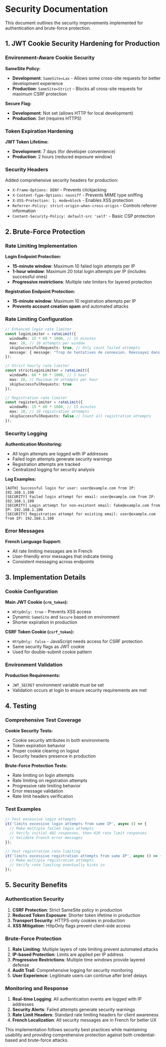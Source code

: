 # Security Documentation

This document outlines the security improvements implemented for authentication and brute-force protection.

## 1. JWT Cookie Security Hardening for Production

### Environment-Aware Cookie Security

**SameSite Policy:**
- **Development**: `SameSite=Lax` - Allows some cross-site requests for better development experience
- **Production**: `SameSite=Strict` - Blocks all cross-site requests for maximum CSRF protection

**Secure Flag:**
- **Development**: Not set (allows HTTP for local development)
- **Production**: Set (requires HTTPS)

### Token Expiration Hardening

**JWT Token Lifetime:**
- **Development**: 7 days (for developer convenience)
- **Production**: 2 hours (reduced exposure window)

### Security Headers

Added comprehensive security headers for production:
- `X-Frame-Options: DENY` - Prevents clickjacking
- `X-Content-Type-Options: nosniff` - Prevents MIME type sniffing
- `X-XSS-Protection: 1; mode=block` - Enables XSS protection
- `Referrer-Policy: strict-origin-when-cross-origin` - Controls referrer information
- `Content-Security-Policy: default-src 'self'` - Basic CSP protection

## 2. Brute-Force Protection

### Rate Limiting Implementation

**Login Endpoint Protection:**
- **15-minute window**: Maximum 10 failed login attempts per IP
- **1-hour window**: Maximum 20 total login attempts per IP (includes successful ones)
- **Progressive restrictions**: Multiple rate limiters for layered protection

**Registration Endpoint Protection:**
- **15-minute window**: Maximum 10 registration attempts per IP
- **Prevents account creation spam** and automated attacks

### Rate Limiting Configuration

```typescript
// Enhanced login rate limiter
const loginLimiter = rateLimit({
  windowMs: 15 * 60 * 1000, // 15 minutes
  max: 10, // 10 attempts per window
  skipSuccessfulRequests: true, // Only count failed attempts
  message: { message: "Trop de tentatives de connexion. Réessayez dans 15 minutes." }
});

// Strict hourly rate limiter
const strictLoginLimiter = rateLimit({
  windowMs: 60 * 60 * 1000, // 1 hour
  max: 20, // Maximum 20 attempts per hour
  skipSuccessfulRequests: true
});

// Registration rate limiter
const registerLimiter = rateLimit({
  windowMs: 15 * 60 * 1000, // 15 minutes
  max: 10, // 10 registration attempts
  skipSuccessfulRequests: false // Count all registration attempts
});
```

### Security Logging

**Authentication Monitoring:**
- All login attempts are logged with IP addresses
- Failed login attempts generate security warnings
- Registration attempts are tracked
- Centralized logging for security analysis

**Log Examples:**
```
[AUTH] Successful login for user: user@example.com from IP: 192.168.1.100
[SECURITY] Failed login attempt for email: user@example.com from IP: 192.168.1.100
[SECURITY] Login attempt for non-existent email: fake@example.com from IP: 192.168.1.100
[SECURITY] Registration attempt for existing email: user@example.com from IP: 192.168.1.100
```

### Error Messages

**French Language Support:**
- All rate limiting messages are in French
- User-friendly error messages that indicate timing
- Consistent messaging across endpoints

## 3. Implementation Details

### Cookie Configuration

**Main JWT Cookie (`crm_token`):**
- `HttpOnly: true` - Prevents XSS access
- Dynamic `SameSite` and `Secure` based on environment
- Shorter expiration in production

**CSRF Token Cookie (`csrf_token`):**
- `HttpOnly: false` - JavaScript needs access for CSRF protection
- Same security flags as JWT cookie
- Used for double-submit cookie pattern

### Environment Validation

**Production Requirements:**
- `JWT_SECRET` environment variable must be set
- Validation occurs at login to ensure security requirements are met

## 4. Testing

### Comprehensive Test Coverage

**Cookie Security Tests:**
- Cookie security attributes in both environments
- Token expiration behavior
- Proper cookie clearing on logout
- Security headers presence in production

**Brute-Force Protection Tests:**
- Rate limiting on login attempts
- Rate limiting on registration attempts
- Progressive rate limiting behavior
- Error message validation
- Rate limit headers verification

### Test Examples

```typescript
// Test excessive login attempts
it('limits excessive login attempts from same IP', async () => {
  // Make multiple failed login attempts
  // Verify initial 401 responses, then 429 rate limit responses
  // Validate French error messages
});

// Test registration rate limiting
it('limits excessive registration attempts from same IP', async () => {
  // Make multiple registration attempts
  // Verify rate limiting eventually kicks in
});
```

## 5. Security Benefits

### Authentication Security
1. **CSRF Protection**: Strict SameSite policy in production
2. **Reduced Token Exposure**: Shorter token lifetime in production
3. **Transport Security**: HTTPS-only cookies in production
4. **XSS Mitigation**: HttpOnly flags prevent client-side access

### Brute-Force Protection
1. **Rate Limiting**: Multiple layers of rate limiting prevent automated attacks
2. **IP-based Protection**: Limits are applied per IP address
3. **Progressive Restrictions**: Multiple time windows provide layered defense
4. **Audit Trail**: Comprehensive logging for security monitoring
5. **User Experience**: Legitimate users can continue after brief delays

### Monitoring and Response
1. **Real-time Logging**: All authentication events are logged with IP addresses
2. **Security Alerts**: Failed attempts generate security warnings
3. **Rate Limit Headers**: Standard rate limiting headers for client awareness
4. **French Localization**: All security messages are in French for better UX

This implementation follows security best practices while maintaining usability and providing comprehensive protection against both credential-based and brute-force attacks.
